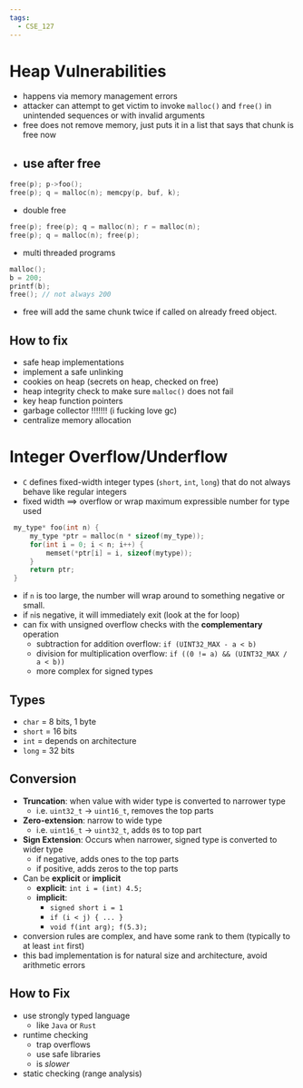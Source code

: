 ```yaml
---
tags:
  - CSE_127
---
```

# Heap Vulnerabilities 
- happens via memory management errors
- attacker can attempt to get victim to invoke `malloc()` and `free()` in unintended sequences or with invalid arguments
- free does not remove memory, just puts it in a list that says that chunk is free now
- use after free  
	- 
```C
free(p); p->foo();
free(p); q = malloc(n); memcpy(p, buf, k);
```
- double free
```C
free(p); free(p); q = malloc(n); r = malloc(n); 
free(p); q = malloc(n); free(p);
```          
- multi threaded programs 
```C
malloc();
b = 200;
printf(b);
free(); // not always 200
```

- free will add the same chunk twice if called on already freed object.


## How to fix
- safe heap implementations
- implement a safe unlinking
- cookies on heap (secrets on heap, checked on free)
- heap integrity check to make sure `malloc()` does not fail
- key heap function pointers
- garbage collector !!!!!!! (i fucking love gc)
- centralize memory allocation


# Integer Overflow/Underflow
- `C` defines fixed-width integer types (`short`, `int`, `long`) that do not always behave like regular integers
- fixed width $\implies$ overflow or wrap maximum expressible number for type used
```C
 my_type* foo(int n) {
	 my_type *ptr = malloc(n * sizeof(my_type));
	 for(int i = 0; i < n; i++) {
		 memset(*ptr[i] = i, sizeof(mytype));
	 }
	 return ptr;
 }
```
- if `n` is too large, the number will wrap around to something negative or small. 
- if `n`is negative, it will immediately exit (look at the for loop)
- can fix with unsigned overflow checks with the **complementary** operation 
	- subtraction for addition overflow: `if (UINT32_MAX - a < b)`
	- division for multiplication overflow: `if ((0 != a) && (UINT32_MAX / a < b))`
	- more complex for signed types

## Types
- `char` = 8 bits, 1 byte
- `short` = 16 bits
- `int` = depends on architecture
- `long` = 32 bits

## Conversion
- **Truncation**: when value with wider type is converted to narrower type
	- i.e. `uint32_t` $\to$ `uint16_t`, removes the top parts
- **Zero-extension**: narrow to wide type
	- i.e. `uint16_t` $\to$ `uint32_t`, adds `0`s to top part
- **Sign Extension**: Occurs when narrower, signed type is converted to wider type
	- if negative, adds ones to the top parts
	- if positive, adds zeros to the top parts
- Can be **explicit** or **implicit**
	- **explicit**: `int i = (int) 4.5;`
	- **implicit**: 
		- `signed short i = 1`
		- `if (i < j) { ... }`
		- `void f(int arg); f(5.3);`
- conversion rules are complex, and have some rank to them (typically to at least `int` first)
- this bad implementation is for natural size and architecture, avoid arithmetic errors


## How to Fix
- use strongly typed language
	- like `Java` or `Rust`
- runtime checking
	- trap overflows
	- use safe libraries
	- is *slower*
- static checking (range analysis)